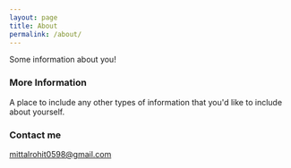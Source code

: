 ```yaml
---
layout: page
title: About
permalink: /about/
---
```


Some information about you!

### More Information

A place to include any other types of information that you'd like to include about yourself.

### Contact me

[mittalrohit0598@gmail.com](mailto:mittalrohit0598@gmail.com)
